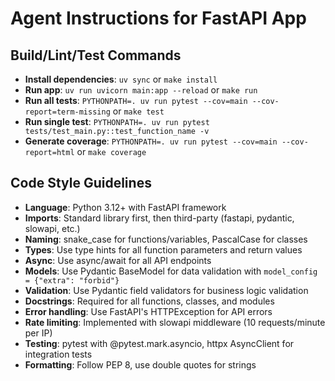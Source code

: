# Agent Instructions for FastAPI App

## Build/Lint/Test Commands
- **Install dependencies**: `uv sync` or `make install`
- **Run app**: `uv run uvicorn main:app --reload` or `make run`
- **Run all tests**: `PYTHONPATH=. uv run pytest --cov=main --cov-report=term-missing` or `make test`
- **Run single test**: `PYTHONPATH=. uv run pytest tests/test_main.py::test_function_name -v`
- **Generate coverage**: `PYTHONPATH=. uv run pytest --cov=main --cov-report=html` or `make coverage`

## Code Style Guidelines
- **Language**: Python 3.12+ with FastAPI framework
- **Imports**: Standard library first, then third-party (fastapi, pydantic, slowapi, etc.)
- **Naming**: snake_case for functions/variables, PascalCase for classes
- **Types**: Use type hints for all function parameters and return values
- **Async**: Use async/await for all API endpoints
- **Models**: Use Pydantic BaseModel for data validation with `model_config = {"extra": "forbid"}`
- **Validation**: Use Pydantic field validators for business logic validation
- **Docstrings**: Required for all functions, classes, and modules
- **Error handling**: Use FastAPI's HTTPException for API errors
- **Rate limiting**: Implemented with slowapi middleware (10 requests/minute per IP)
- **Testing**: pytest with @pytest.mark.asyncio, httpx AsyncClient for integration tests
- **Formatting**: Follow PEP 8, use double quotes for strings